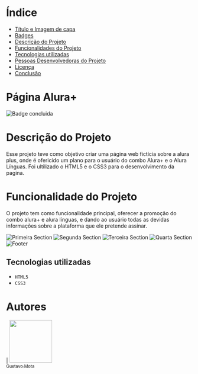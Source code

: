 # Índice 

* [Título e Imagem de capa](https://user-images.githubusercontent.com/110987082/204423782-b809aa76-f5f7-4d50-bdd5-2aaf75ab30ec.png)
* [Badges](https://img.shields.io/badge/status-concluido-green)
* [Descrição do Projeto](#descrição-do-projeto)
* [Funcionalidades do Projeto](#funcionalidades-e-demonstração-da-aplicação)
* [Tecnologias utilizadas](#tecnologias-utilizadas)
* [Pessoas Desenvolvedoras do Projeto](#pessoas-desenvolvedoras)
* [Licença](#licença)
* [Conclusão](#conclusão)

<h1>Página Alura+</h1>

![Badge concluida](https://img.shields.io/badge/status-concluido-green)

# Descrição do Projeto

Esse projeto teve como objetivo criar uma página web fictícia sobre a alura plus, onde é ofericido um plano para o usuário do combo Alura+ e o Alura Línguas. Foi ultilizado o HTML5 e o CSS3 para o desenvolvimento da pagina. 

# Funcionalidade do Projeto

O projeto tem como funcionalidade principal, oferecer a promoção do combo alura+ e alura línguas, e dando ao usuário todas as devidas informações sobre a plataforma que ele pretende assinar.


![Primeira Section](https://user-images.githubusercontent.com/110987082/204428997-8f65403e-c2f8-4e06-ae5d-aa555bdedbf5.png)
![Segunda Section](https://user-images.githubusercontent.com/110987082/204429109-1ddc7930-b83d-4675-a716-2932cdcb3d87.png)
![Terceira Section](https://user-images.githubusercontent.com/110987082/204429215-6e6befbd-e54b-47fc-9cc0-89f3d1da31cc.png)
![Quarta Section](https://user-images.githubusercontent.com/110987082/204429313-7ff28ec9-33bf-4217-b989-1eb3f8ab051a.png)
![Footer](https://user-images.githubusercontent.com/110987082/204429426-c015fdb9-acd2-4247-b68d-b3bd00370dd5.png)


## Tecnologias utilizadas

- ``HTML5``
- ``CSS3``


# Autores

| [<img src="https://avatars.githubusercontent.com/u/110987082?s=400&u=00cd3c7d76a0504f4b462a14d3e0688eadce3557&v=4" width=115><br><sub>Gustavo Mota</sub>](https://github.com/GuuMotaa)  